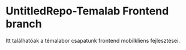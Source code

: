 # UntitledRepo-Temalab Frontend branch

Itt találhatóak a témalabor csapatunk frontend mobilkliens fejlesztései.
